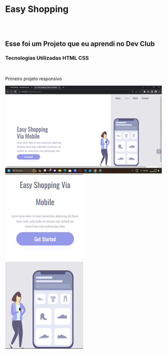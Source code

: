 <h1>Easy Shopping</h1>
<br>
<br>
<h2>Esse foi um Projeto que eu aprendi no <ahref="https://rodolfomori.com.br/devclub">Dev Club</a></h2>
  <h3>Tecnologias Utilizadas
  HTML
  CSS</h3>
  <br>
  <p>Primeiro projeto responsivo</p>
<img src="https://github.com/alisonwillf/Easy-Shopping/blob/master/assets/Easy%20Shopping%20desk.png">
  <br>
<img src="https://github.com/alisonwillf/Easy-Shopping/blob/master/assets/Easy%20Shopping%20mobile.png">
